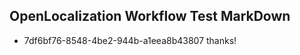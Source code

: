 ## OpenLocalization Workflow Test MarkDown
* 7df6bf76-8548-4be2-944b-a1eea8b43807 thanks!

<!--HONumber=Jul16_HO2-->


